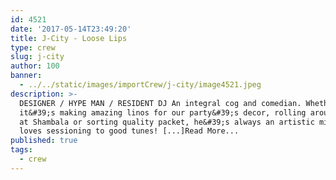 ```yaml
---
id: 4521
date: '2017-05-14T23:49:20'
title: J-City - Loose Lips
type: crew
slug: j-city
author: 100
banner:
  - ../../static/images/importCrew/j-city/image4521.jpeg
description: >-
  DESIGNER / HYPE MAN / RESIDENT DJ An integral cog and comedian. Whether
  it&#39;s making amazing linos for our party&#39;s decor, rolling around naked
  at Shambala or sorting quality packet, he&#39;s always an artistic mind who
  loves sessioning to good tunes! [...]Read More...
published: true
tags:
  - crew
---
```

